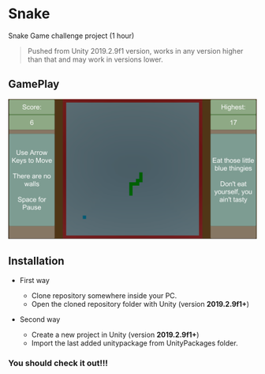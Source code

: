 # Snake

Snake Game challenge project (1 hour)

> Pushed from Unity 2019.2.9f1 version, works in any version higher than that and may work in versions lower.


## GamePlay

![GamePlay](/Images/snake.png?raw=true "GamePlay")


## Installation

* First way 
  * Clone repository somewhere inside your PC.
  * Open the cloned repository folder with Unity (version **2019.2.9f1+**)

* Second way
  * Create a new project in Unity (version **2019.2.9f1+**)
  * Import the last added unitypackage from UnityPackages folder. 

### You should check it out!!!
